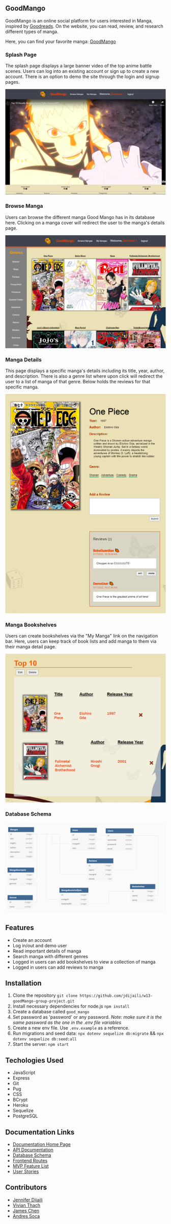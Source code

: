 ## GoodMango

GoodMango is an online social platform for users interested in Manga, inspired by [Goodreads](https://www.goodreads.com/). On the website, you can read, review, and research different types of manga.

Here, you can find your favorite manga: [GoodMango](https://goodmango.herokuapp.com/)

### Splash Page

The splash page displays a large banner video of the top anime battle scenes.  Users can log into an existing account or sign up to create a new account.  There is an option to demo the site through the login and signup pages.

![Splash Page](./images/splash-page.PNG)

### Browse Manga

Users can browse the different manga Good Mango has in its database here.  Clicking on a manga cover will redirect the user to the manga's details page.

![browsemanga](./images/browse-manga.PNG)

### Manga Details

This page displays a specific manga's details including its title, year, author, and description.  There is also a genre list where upon click will redirect the user to a list of manga of that genre.  Below holds the reviews for that specific manga.

![manga-details](./images/manga-details.PNG)

### Manga Bookshelves

Users can create bookshelves via the "My Manga" link on the navigation bar.  Here, users can keep track of book lists and add manga to them via their manga detail page.

![mangabookshelves](./images/manga-bookshelves.PNG)

### Database Schema

![database-schema](./images/database-schema.png)

## Features

- Create an account
- Log in/out and demo user
- Read important details of manga
- Search manga with different genres
- Logged in users can add bookshelves to view a collection of manga
- Logged in users can add reviews to manga


## Installation

  1. Clone the repository ```git clone https://github.com/jdijaili/w13-goodMango-group-project.git```
  2. Install necessary dependencies for node.js ```npm install```
  3. Create a database called `good_mango`
  4. Set password as 'password' or any password. *Note: make sure it is the same password as the one in the .env file variables*
  5. Create a new env file. Use `.env.example` as a reference.
  6. Run migrations and seed data: ` npx dotenv sequelize db:migrate ` && `npx dotenv sequelize db:seed:all `
  7. Start the server: `npm start`

## Techologies Used

- JavaScript
- Express
- Git
- Pug
- CSS
- BCrypt
- Heroku
- Sequelize
- PostgreSQL

## Documentation Links
- [Documentation Home Page](https://github.com/jdijaili/w13-goodMango-group-project)
- [API Documentation](https://github.com/jdijaili/w13-goodMango-group-project/wiki/API-Documentation)
- [Database Schema](https://github.com/jdijaili/w13-goodMango-group-project/wiki/Database-Schema)
- [Frontend Routes](https://github.com/kvh8899/week13-project/wiki/Frontend-Routes)
- [MVP Feature List](https://github.com/jdijaili/w13-goodMango-group-project/wiki/Frontend-Routes)
- [User Stories](https://github.com/jdijaili/w13-goodMango-group-project/wiki/User-Stories)

## Contributors

- [Jennifer Dijaili](https://github.com/jdijaili)
- [Vivian Thach](https://github.com/bobaguardian)
- [James Chen](https://github.com/jameschen56)
- [Andres Soca](https://github.com/DevDre783)
